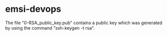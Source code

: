 # emsi-devops
The file "0-RSA_public_key.pub" contains a public key which was generated
by using the command "ssh-keygen -t rsa".
